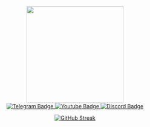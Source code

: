 <div id="header" align="center">
  <img src="https://i.giphy.com/media/v1.Y2lkPTc5MGI3NjExdGVpMTcyOXY2djBhOHR2ZHJwODBtdHdoajQ1MjIzc3Z6anB0cmk2diZlcD12MV9pbnRlcm5hbF9naWZfYnlfaWQmY3Q9cw/gjrYDwbjnK8x36xZIO/giphy.gif" width="256"/><div id="badges">
    
  <a href="https://t.me/SpectralSide">
    <img src="https://img.shields.io/badge/Telegram-blue?logo=Telegram&logoColor=white&style=for-the-badge" alt="Telegram Badge"/>
  </a>
  <a href="https://www.youtube.com/channel/UCW2Rwdgl_yvV86GQa3S0Dxw">
    <img src="https://img.shields.io/badge/YouTube-red?style=for-the-badge&logo=youtube&logoColor=white" alt="Youtube Badge"/>
  </a>
  <a href="https://discord.gg/Z4zaUJS9AD">
    <img src="https://img.shields.io/badge/Discord-blue?logo=Discord&logoColor=white&style=for-the-badge" alt="Discord Badge"/>
  </a>
  </div>

  <img src="https://komarev.com/ghpvc/?username=SL1dee36&style=flat-square&color=green" alt=""/>

  
  <div>
  <p>
    
  [![GitHub Streak](https://github-readme-streak-stats.herokuapp.com?user=SL1dee36&theme=dark&mode=weekly)](https://git.io/streak-stats)
  </div>
  
  <!--<div>
  
  [![Top Langs](https://github-readme-stats.vercel.app/api/top-langs/?username=SL1dee36&layout=compact&theme=vision-friendly-dark)](https://github.com/anuraghazra/github-readme-stats)  
  </div>-->
  
</div>



<!--
**SL1dee36/SL1dee36** is a ✨ _special_ ✨ repository because its `README.md` (this file) appears on your GitHub profile.

Here are some ideas to get you started:

- 🔭 I’m currently working on ...
- 🌱 I’m currently learning ...
- 👯 I’m looking to collaborate on ...
- 🤔 I’m looking for help with ...
- 💬 Ask me about ...
- 📫 How to reach me: ...
- 😄 Pronouns: ...
- ⚡ Fun fact: ...
-->
